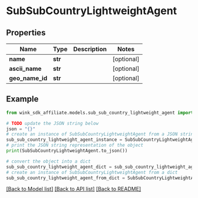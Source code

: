 # SubSubCountryLightweightAgent


## Properties

Name | Type | Description | Notes
------------ | ------------- | ------------- | -------------
**name** | **str** |  | [optional] 
**ascii_name** | **str** |  | [optional] 
**geo_name_id** | **str** |  | [optional] 

## Example

```python
from wink_sdk_affiliate.models.sub_sub_country_lightweight_agent import SubSubCountryLightweightAgent

# TODO update the JSON string below
json = "{}"
# create an instance of SubSubCountryLightweightAgent from a JSON string
sub_sub_country_lightweight_agent_instance = SubSubCountryLightweightAgent.from_json(json)
# print the JSON string representation of the object
print(SubSubCountryLightweightAgent.to_json())

# convert the object into a dict
sub_sub_country_lightweight_agent_dict = sub_sub_country_lightweight_agent_instance.to_dict()
# create an instance of SubSubCountryLightweightAgent from a dict
sub_sub_country_lightweight_agent_from_dict = SubSubCountryLightweightAgent.from_dict(sub_sub_country_lightweight_agent_dict)
```
[[Back to Model list]](../README.md#documentation-for-models) [[Back to API list]](../README.md#documentation-for-api-endpoints) [[Back to README]](../README.md)


